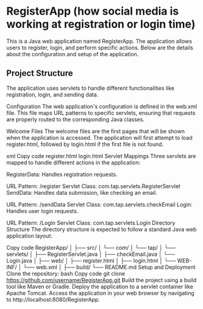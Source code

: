 <h1>RegisterApp (how social media is working at registration or login time)</h1>
This is a Java web application named RegisterApp. The application allows users to register, login, and perform specific actions. Below are the details about the configuration and setup of the application.

<h2>Project Structure</h2>
The application uses servlets to handle different functionalities like registration, login, and sending data.

Configuration
The web application's configuration is defined in the web.xml file. This file maps URL patterns to specific servlets, ensuring that requests are properly routed to the corresponding Java classes.

Welcome Files
The welcome files are the first pages that will be shown when the application is accessed. The application will first attempt to load register.html, followed by login.html if the first file is not found.

xml
Copy code
<welcome-file-list>
  <welcome-file>register.html</welcome-file>
  <welcome-file>login.html</welcome-file>
</welcome-file-list>
Servlet Mappings
Three servlets are mapped to handle different actions in the application:

RegisterData: Handles registration requests.

URL Pattern: /register
Servlet Class: com.tap.servlets.RegisterServlet
SendData: Handles data submission, like checking an email.

URL Pattern: /sendData
Servlet Class: com.tap.servlets.checkEmail
Login: Handles user login requests.

URL Pattern: /Login
Servlet Class: com.tap.servlets.Login
Directory Structure
The directory structure is expected to follow a standard Java web application layout:

Copy code
RegisterApp/
│
├── src/
│   └── com/
│       └── tap/
│           └── servlets/
│               ├── RegisterServlet.java
│               ├── checkEmail.java
│               └── Login.java
│
├── web/
│   ├── register.html
│   ├── login.html
│   └── WEB-INF/
│       └── web.xml
│
├── build/
└── README.md
Setup and Deployment
Clone the repository:
bash
Copy code
git clone https://github.com/username/RegisterApp.git
Build the project using a build tool like Maven or Gradle.
Deploy the application to a servlet container like Apache Tomcat.
Access the application in your web browser by navigating to http://localhost:8080/RegisterApp.

